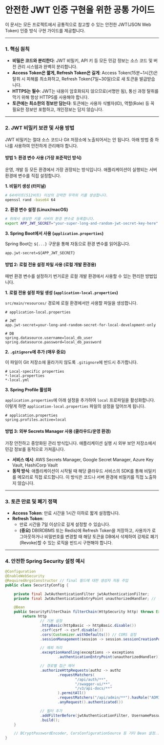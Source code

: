 # 안전한 JWT 인증 구현을 위한 공통 가이드

이 문서는 모든 프로젝트에서 공통적으로 참고할 수 있는 안전한 JWT(JSON Web Token) 인증 방식 구현 가이드를 제공합니다.

---

### 1. 핵심 원칙

- **비밀은 코드와 분리한다**: JWT 비밀키, API 키 등 모든 민감 정보는 소스 코드 및 버전 관리 시스템과 완벽히 분리합니다.
- **Access Token은 짧게, Refresh Token은 길게**: Access Token(15분~1시간)은 탈취 시 피해를 최소화하고, Refresh Token(7일~30일)으로 새 토큰을 발급받습니다.
- **HTTPS는 필수**: JWT는 내용이 암호화되지 않으므로(서명만 됨), 통신 과정 탈취를 막기 위해 항상 HTTPS를 사용해야 합니다.
- **토큰에는 최소한의 정보만 담는다**: 토큰에는 사용자 식별자(ID), 역할(Role) 등 꼭 필요한 정보만 포함하고, 개인정보는 담지 않습니다.

---

### 2. JWT 비밀키 보관 및 사용 방법

JWT 비밀키는 절대 소스 코드나 Git 저장소에 노출되어서는 안 됩니다. 아래 방법 중 하나를 사용하여 안전하게 관리해야 합니다.

#### 방법 1: 환경 변수 사용 (가장 표준적인 방식)

운영, 개발 등 모든 환경에서 가장 권장되는 방식입니다. 애플리케이션이 실행되는 서버 환경에 변수를 직접 설정합니다.

**1. 비밀키 생성 (터미널)**

```bash
# 64바이트(512비트) 이상의 강력한 무작위 키를 생성합니다.
openssl rand -base64 64
```

**2. 환경 변수 설정 (Linux/macOS)**

```bash
# 위에서 생성한 키를 서버의 환경 변수로 등록합니다.
export APP_JWT_SECRET="your-super-long-and-random-jwt-secret-key-here"
```

**3. Spring Boot에서 사용 (`application.properties`)**

Spring Boot는 `${...}` 구문을 통해 자동으로 환경 변수를 읽어옵니다.

```properties
app.jwt-secret=${APP_JWT_SECRET}
```

#### 방법 2: 로컬 전용 설정 파일 사용 (로컬 개발 환경용)

매번 환경 변수를 설정하기 번거로운 로컬 개발 환경에서 사용할 수 있는 편리한 방법입니다.

**1. 로컬 전용 설정 파일 생성 (`application-local.properties`)**

`src/main/resources/` 경로에 로컬 환경에서만 사용할 파일을 생성합니다.

```properties
# application-local.properties

# JWT
app.jwt-secret=your-long-and-random-secret-for-local-development-only

# DB
spring.datasource.username=local_db_user
spring.datasource.password=local_db_password
```

**2. `.gitignore`에 추가 (매우 중요)**

이 파일이 Git 저장소에 올라가지 않도록 `.gitignore`에 반드시 추가합니다.

```
# Local-specific properties
*-local.properties
*-local.yml
```

**3. Spring Profile 활성화**

`application.properties`에 아래 설정을 추가하여 `local` 프로파일을 활성화합니다. 이렇게 하면 `application-local.properties` 파일의 설정을 덮어쓰게 됩니다.

```properties
# application.properties
spring.profiles.active=local
```

#### 방법 3: 외부 Secrets Manager 사용 (클라우드/운영 환경)

가장 안전하고 중앙화된 관리 방식입니다. 애플리케이션 실행 시 외부 보안 저장소에서 민감 정보를 동적으로 가져옵니다.

- **서비스 예시**: AWS Secrets Manager, Google Secret Manager, Azure Key Vault, HashiCorp Vault
- **동작 방식**: 애플리케이션이 시작될 때 해당 클라우드 서비스의 SDK를 통해 비밀키를 메모리로 직접 로드합니다. 이 방식은 코드나 서버 환경에 비밀키를 직접 노출하지 않습니다.

---

### 3. 토큰 만료 및 폐기 정책

- **Access Token**: 만료 시간을 1시간 이하로 짧게 설정합니다.
- **Refresh Token**:
    - 만료 시간을 7일 이상으로 길게 설정할 수 있습니다.
    - **(중요)** DB(RDBMS 또는 Redis)에 Refresh Token을 저장하고, 사용자가 로그아웃하거나 비밀번호를 변경할 때 해당 토큰을 DB에서 삭제하여 강제로 폐기(Revoke)할 수 있는 로직을 반드시 구현해야 합니다.

---

### 4. 안전한 Spring Security 설정 예시

```java
@Configuration
@EnableWebSecurity
@RequiredArgsConstructor // final 필드에 대한 생성자 자동 주입
public class SecurityConfig {

    private final JwtAuthenticationFilter jwtAuthenticationFilter;
    private final JwtAuthenticationEntryPoint unauthorizedHandler; // 인증 실패 시 처리

    @Bean
    public SecurityFilterChain filterChain(HttpSecurity http) throws Exception {
        return http
                // 기본 설정
                .httpBasic(httpBasic -> httpBasic.disable())
                .csrf(csrf -> csrf.disable())
                .cors(Customizer.withDefaults()) // CORS 설정
                .sessionManagement(session -> session.sessionCreationPolicy(SessionCreationPolicy.STATELESS))

                // 예외 처리
                .exceptionHandling(exceptions -> exceptions
                        .authenticationEntryPoint(unauthorizedHandler))

                // 경로별 접근 제어
                .authorizeHttpRequests(authz -> authz
                        .requestMatchers(
                                "/api/auth/**",
                                "/swagger-ui/**",
                                "/v3/api-docs/**"
                        ).permitAll()
                        .requestMatchers("/api/admin/**").hasRole("ADMIN")
                        .anyRequest().authenticated())

                // 필터 추가
                .addFilterBefore(jwtAuthenticationFilter, UsernamePasswordAuthenticationFilter.class)
                .build();
    }

    // BCryptPasswordEncoder, CorsConfigurationSource 등 기타 Bean 설정...
}
```
